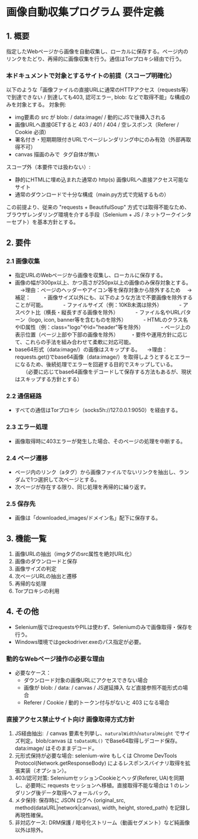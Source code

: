 # 画像自動収集プログラム 要件定義

## 1. 概要
指定したWebページから画像を自動収集し、ローカルに保存する。ページ内のリンクをたどり、再帰的に画像収集を行う。通信はTorプロキシ経由で行う。

### 本ドキュメントで対象とするサイトの前提（スコープ明確化）
以下のような「画像ファイルの直接URLに通常のHTTPアクセス（requests等）で到達できない / 到達しても403, 認可エラー, blob: などで取得不能」な構成のみを対象とする。
対象例:
- img要素の src が blob: / data:image/ / 動的にJSで後挿入される
- 画像URLへ直接GETすると 403 / 401 / 404 / 空レスポンス（Referer / Cookie 必須）
- 署名付き・短期期限付きURLでページレンダリング中にのみ有効（外部再取得不可）
- canvas 描画のみで <img> タグ自体が無い

スコープ外（本要件では扱わない）:
- 静的にHTMLに埋め込まれた通常の http(s) 画像URLへ直接アクセス可能なサイト
- 通常のダウンロードで十分な構成（main.py方式で完結するもの）

この前提より、従来の "requests + BeautifulSoup" 方式では取得不能なため、ブラウザレンダリング環境を介する手段（Selenium + JS / ネットワークインターセプト）を基本方針とする。

## 2. 要件

### 2.1 画像収集
- 指定URLのWebページから画像を収集し、ローカルに保存する。
- 画像の幅が300px以上、かつ高さが250px以上の画像のみ保存対象とする。
　→理由：ページのヘッダーやアイコン等を保存対象から除外するため
　→補足：
　　・画像サイズ以外にも、以下のような方法で不要画像を除外することが可能。
　　　- ファイルサイズ（例：10KB未満は除外）
　　　- アスペクト比（横長・縦長すぎる画像を除外）
　　　- ファイル名やURLパターン（logo, icon, banner等を含むものを除外）
　　　- HTMLのクラス名やID属性（例：class="logo"やid="header"等を除外）
　　　- ページ上の表示位置（ページ上部や下部の画像を除外）
　　・要件や運用方針に応じて、これらの手法を組み合わせて柔軟に対応可能。
- base64形式（data:image/）の画像はスキップする。
　→理由：requests.get()でbase64画像（data:image/）を取得しようとするとエラーになるため、後続処理でエラーを回避する目的でスキップしている。
　　（必要に応じてbase64画像をデコードして保存する方法もあるが、現状はスキップする方針とする）

### 2.2 通信経路
- すべての通信はTorプロキシ（socks5h://127.0.0.1:9050）を経由する。

### 2.3 エラー処理
- 画像取得時に403エラーが発生した場合、そのページの処理を中断する。

### 2.4 ページ遷移
- ページ内のリンク（aタグ）から画像ファイルでないリンクを抽出し、ランダムで1つ選択して次ページとする。
- 次ページが存在する限り、同じ処理を再帰的に繰り返す。

### 2.5 保存先
- 画像は「downloaded_images/ドメイン名」配下に保存する。

## 3. 機能一覧
1. 画像URLの抽出（imgタグのsrc属性を絶対URL化）
2. 画像のダウンロードと保存
3. 画像サイズの判定
4. 次ページURLの抽出と遷移
5. 再帰的な処理
6. Torプロキシの利用

## 4. その他
- Selenium版ではrequestsやPILは使わず、Seleniumのみで画像取得・保存を行う。
- Windows環境ではgeckodriver.exeのパス指定が必要。

### 動的なWebページ操作の必要な理由
- 必要なケース：
	- ダウンロード対象の画像URLにアクセスできない場合
 	- 画像が blob: / data: / canvas / JS遅延挿入 など直接参照不能形式の場合
 	- Referer / Cookie / 動的トークン付与がないと 403 になる場合

### 直接アクセス禁止サイト向け 画像取得方式方針
1. JS経由抽出: <img> / canvas 要素を列挙し、`naturalWidth`/`naturalHeight` でサイズ判定。blob/canvas は `toDataURL()` でBase64取得しデコード保存。data:image/ はそのままデコード。
2. 元形式保持が必要な場合: selenium-wire もしくは Chrome DevTools Protocol(Network.getResponseBody) によるレスポンスバイナリ取得を拡張実装（オプション）。
3. 403/認可対策: SeleniumセッションCookieとヘッダ(Referer, UA)を同期し、必要時に requests セッションへ移植。直接取得不能な場合は 1 のレンダリング後データ取得へフォールバック。
4. メタ保持: 保存時に JSON ログへ {original_src, method(dataURL|network|canvas), width, height, stored_path} を記録し再現性確保。
5. 非対応ケース: DRM保護 / 暗号化ストリーム（動画セグメント）など純画像以外は除外。
